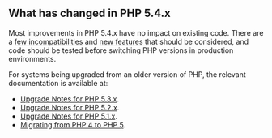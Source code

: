 What has changed in PHP 5.4.x
-----------------------------

Most improvements in PHP 5.4.x have no impact on existing code. There
are a
<a href="/migration54/incompatible.html" class="link">few incompatibilities</a>
and
<a href="/migration54/new-features.html" class="link">new features</a>
that should be considered, and code should be tested before switching
PHP versions in production environments.

For systems being upgraded from an older version of PHP, the relevant
documentation is available at:

-   <span class="simpara">
    <a href="/migration53.html" class="link">Upgrade Notes for PHP 5.3.x</a>.
    </span>
-   <span class="simpara">
    <a href="/migration52.html" class="link">Upgrade Notes for PHP 5.2.x</a>.
    </span>
-   <span class="simpara">
    <a href="/migration51.html" class="link">Upgrade Notes for PHP 5.1.x</a>.
    </span>
-   <span class="simpara">
    <a href="/migration5.html" class="link">Migrating from PHP 4 to PHP 5</a>.
    </span>
